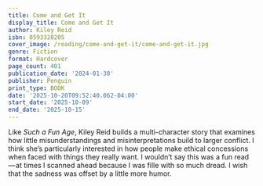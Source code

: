 ```yaml
---
title: Come and Get It
display_title: Come and Get It
author: Kiley Reid
isbn: 0593328205
cover_image: /reading/come-and-get-it/come-and-get-it.jpg
genre: Fiction
format: Hardcover
page_count: 401
publication_date: '2024-01-30'
publisher: Penguin
print_type: BOOK
date: '2025-10-20T09:52:40.062-04:00'
start_date: '2025-10-09'
end_date: '2025-10-15'
---
```


Like *Such a Fun Age*, Kiley Reid builds a multi-character story that examines how little misunderstandings and misinterpretations build to larger conflict. I think she’s particularly interested in how people make ethical concessions when faced with things they really want. I wouldn’t say this was a fun read — at times I scanned ahead because I was fille with so much dread. I wish that the sadness was offset by a little more humor.

